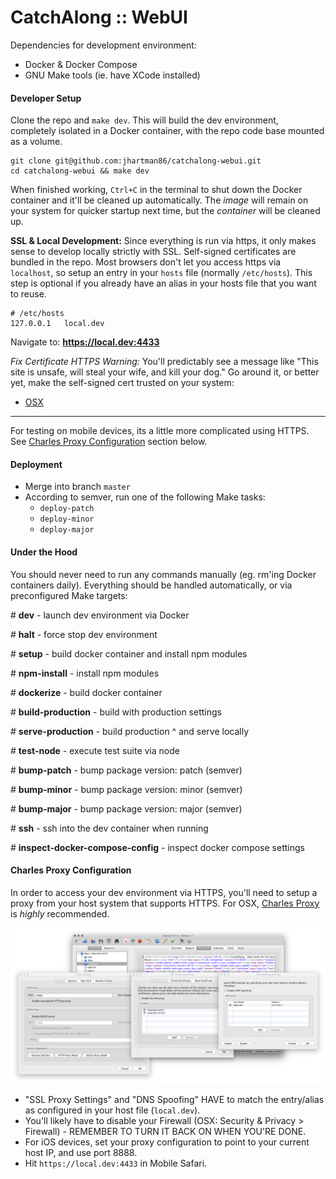 # CatchAlong :: WebUI

Dependencies for development environment:
- Docker & Docker Compose
- GNU Make tools (ie. have XCode installed)

#### Developer Setup

Clone the repo and `make dev`. This will build the dev environment, completely
isolated in a Docker container, with the repo code base mounted as a volume.

```
git clone git@github.com:jhartman86/catchalong-webui.git
cd catchalong-webui && make dev
```

When finished working, `Ctrl+C` in the terminal to shut down the Docker container
and it'll be cleaned up automatically. The *image* will remain on your system for
quicker startup next time, but the *container* will be cleaned up.

**SSL & Local Development:** Since everything is run via https, it only makes sense
to develop locally strictly with SSL. Self-signed certificates are bundled in
the repo. Most browsers don't let you access https via
`localhost`, so setup an entry in your `hosts` file (normally `/etc/hosts`). This
step is optional if you already have an alias in your hosts file that you want to
reuse.

```
# /etc/hosts
127.0.0.1   local.dev
```

Navigate to: **https://local.dev:4433**

*Fix Certificate HTTPS Warning:* You'll predictably see a message like
"This site is unsafe, will steal your wife, and kill your dog." Go around it,
or better yet, make the self-signed cert trusted on your system:

- [OSX](http://www.robpeck.com/2010/10/google-chrome-mac-os-x-and-self-signed-ssl-certificates/#.WC5cQaIrLdT)

---

For testing on mobile devices, its a little more complicated using HTTPS. See
[Charles Proxy Configuration](#charles-proxy-configuration) section below.

#### Deployment

- Merge into branch `master`
- According to semver, run one of the following Make tasks:
  - `deploy-patch`
  - `deploy-minor`
  - `deploy-major`

#### Under the Hood

You should never need to run any commands manually (eg. rm'ing Docker containers
daily). Everything should be handled automatically, or via preconfigured Make
targets:

\# __dev__ - launch dev environment via Docker

\# __halt__ - force stop dev environment

\# __setup__ - build docker container and install npm modules

\# __npm-install__ - install npm modules

\# __dockerize__ - build docker container

\# __build-production__ - build with production settings

\# __serve-production__ - build production ^ and serve locally

\# __test-node__ - execute test suite via node

\# __bump-patch__ - bump package version: patch (semver)

\# __bump-minor__ - bump package version: minor (semver)

\# __bump-major__ - bump package version: major (semver)

\# __ssh__ - ssh into the dev container when running

\# __inspect-docker-compose-config__ - inspect docker compose settings

#### Charles Proxy Configuration

In order to access your dev environment via HTTPS, you'll need to setup a
proxy from your host system that supports HTTPS. For OSX,
[Charles Proxy](https://www.charlesproxy.com/) is *highly* recommended.

![Alt text](./_docs/charles-config.png?raw=true "Charles Screenshot")

- "SSL Proxy Settings" and "DNS Spoofing" HAVE to match the entry/alias as
configured in your host file (`local.dev`).
- You'll likely have to disable your Firewall (OSX: Security & Privacy > Firewall) -
REMEMBER TO TURN IT BACK ON WHEN YOU'RE DONE.
- For iOS devices, set your proxy configuration to point to your current host IP, and use port 8888.
- Hit `https://local.dev:4433` in Mobile Safari.
